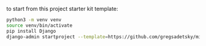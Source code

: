 to start from this project starter kit template:

```bash
python3 -m venv venv
source venv/bin/activate
pip install Django
django-admin startproject --template=https://github.com/gregsadetsky/minimalish-django-starter/archive/main.zip PROJECTNAME .
```
